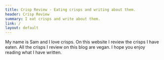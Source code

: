 ```yaml
---
title: Crisp Review - Eating crisps and writing about them.
header: Crisp Review
summary: I eat crisps and write about them.
link: /
layout: default
---
```

My name is Sam and I love crisps. On this website I review the crisps I have eaten. All the crisps I review on this blog are vegan. I hope you enjoy reading what I have written.